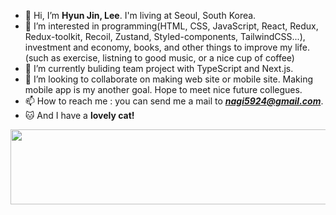 - 👋 Hi, I’m <b>Hyun Jin, Lee</b>. I'm living at Seoul, South Korea.
- 👀 I’m interested in programming(HTML, CSS, JavaScript, React, Redux, Redux-toolkit, Recoil, Zustand, Styled-components, TailwindCSS...), investment and economy, books, and other things to improve my life.(such as exercise, listning to good music, or a nice cup of coffee)
- 🌱 I’m currently buliding team project with TypeScript and Next.js.
- 💞️ I’m looking to collaborate on making web site or mobile site. Making mobile app is my another goal. Hope to meet nice future collegues.
- 📫 How to reach me : you can send me a mail to <b><i>nagi5924@gmail.com</b></i>. 
- 🐱 And I have a <b>lovely cat!</b>

<!---
lhj5924/lhj5924 is a ✨ special ✨ repository because its `README.md` (this file) appears on your GitHub profile.
You can click the Preview link to take a look at your changes.
--->


<a href="https://github.com/devxb/gitanimals">
  <img
    src="https://render.gitanimals.org/lines/lhj5924?pet-id=638560670867874501"
    width="600"
    height="120"
  />
</a>
  
